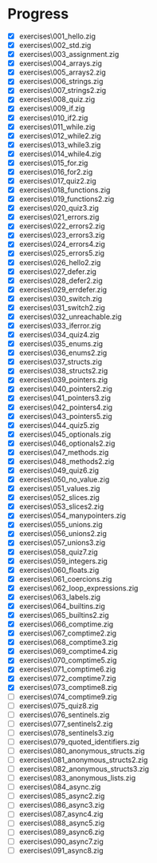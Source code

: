 # Progress

- [x] exercises\001_hello.zig
- [x] exercises\002_std.zig
- [x] exercises\003_assignment.zig
- [x] exercises\004_arrays.zig
- [x] exercises\005_arrays2.zig
- [x] exercises\006_strings.zig
- [x] exercises\007_strings2.zig
- [x] exercises\008_quiz.zig
- [x] exercises\009_if.zig
- [x] exercises\010_if2.zig
- [x] exercises\011_while.zig
- [x] exercises\012_while2.zig
- [x] exercises\013_while3.zig
- [x] exercises\014_while4.zig
- [x] exercises\015_for.zig
- [x] exercises\016_for2.zig
- [x] exercises\017_quiz2.zig
- [x] exercises\018_functions.zig
- [x] exercises\019_functions2.zig
- [x] exercises\020_quiz3.zig
- [x] exercises\021_errors.zig
- [x] exercises\022_errors2.zig
- [x] exercises\023_errors3.zig
- [x] exercises\024_errors4.zig
- [x] exercises\025_errors5.zig
- [x] exercises\026_hello2.zig
- [x] exercises\027_defer.zig
- [x] exercises\028_defer2.zig
- [x] exercises\029_errdefer.zig
- [x] exercises\030_switch.zig
- [x] exercises\031_switch2.zig
- [x] exercises\032_unreachable.zig
- [x] exercises\033_iferror.zig
- [x] exercises\034_quiz4.zig
- [x] exercises\035_enums.zig
- [x] exercises\036_enums2.zig
- [x] exercises\037_structs.zig
- [x] exercises\038_structs2.zig
- [x] exercises\039_pointers.zig
- [x] exercises\040_pointers2.zig
- [x] exercises\041_pointers3.zig
- [x] exercises\042_pointers4.zig
- [x] exercises\043_pointers5.zig
- [x] exercises\044_quiz5.zig
- [x] exercises\045_optionals.zig
- [x] exercises\046_optionals2.zig
- [x] exercises\047_methods.zig
- [x] exercises\048_methods2.zig
- [x] exercises\049_quiz6.zig
- [x] exercises\050_no_value.zig
- [x] exercises\051_values.zig
- [x] exercises\052_slices.zig
- [x] exercises\053_slices2.zig
- [x] exercises\054_manypointers.zig
- [x] exercises\055_unions.zig
- [x] exercises\056_unions2.zig
- [x] exercises\057_unions3.zig
- [x] exercises\058_quiz7.zig
- [x] exercises\059_integers.zig
- [x] exercises\060_floats.zig
- [x] exercises\061_coercions.zig
- [x] exercises\062_loop_expressions.zig
- [x] exercises\063_labels.zig
- [x] exercises\064_builtins.zig
- [x] exercises\065_builtins2.zig
- [x] exercises\066_comptime.zig
- [x] exercises\067_comptime2.zig
- [x] exercises\068_comptime3.zig
- [x] exercises\069_comptime4.zig
- [x] exercises\070_comptime5.zig
- [x] exercises\071_comptime6.zig
- [x] exercises\072_comptime7.zig
- [x] exercises\073_comptime8.zig
- [ ] exercises\074_comptime9.zig
- [ ] exercises\075_quiz8.zig
- [ ] exercises\076_sentinels.zig
- [ ] exercises\077_sentinels2.zig
- [ ] exercises\078_sentinels3.zig
- [ ] exercises\079_quoted_identifiers.zig
- [ ] exercises\080_anonymous_structs.zig
- [ ] exercises\081_anonymous_structs2.zig
- [ ] exercises\082_anonymous_structs3.zig
- [ ] exercises\083_anonymous_lists.zig
- [ ] exercises\084_async.zig
- [ ] exercises\085_async2.zig
- [ ] exercises\086_async3.zig
- [ ] exercises\087_async4.zig
- [ ] exercises\088_async5.zig
- [ ] exercises\089_async6.zig
- [ ] exercises\090_async7.zig
- [ ] exercises\091_async8.zig
